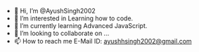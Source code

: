 - 👋 Hi, I’m @AyushSingh2002
- 👀 I’m interested in Learning how to code.
- 🌱 I’m currently learning Advanced JavaScript.
- 💞️ I’m looking to collaborate on ...
- 📫 How to reach me E-Mail ID: ayushhsingh2002@gmail.com

<!---
AyushSingh2002/AyushSingh2002 is a ✨ special ✨ repository because its `README.md` (this file) appears on your GitHub profile.
You can click the Preview link to take a look at your changes.
--->
